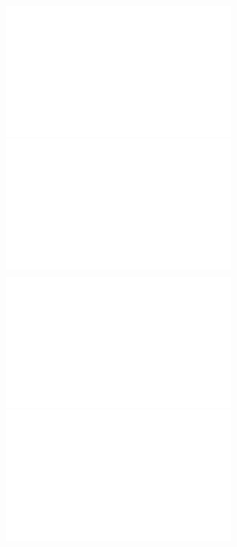 <div align="center">

  
![](https://raw.githubusercontent.com/Bluucaat/bluu/master/generated/overview.svg#gh-dark-mode-only)
![](https://raw.githubusercontent.com/Bluucaat/bluu/master/generated/overview.svg#gh-light-mode-only)
  
![](https://raw.githubusercontent.com/Bluucaat/bluu/master/generated/languages.svg#gh-dark-mode-only)
![](https://raw.githubusercontent.com/Bluucaat/bluu/master/generated/languages.svg#gh-light-mode-only)
  
  
</div>
